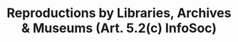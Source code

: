 ---
title: "Reproductions by Libraries, Archives & Museums (Art. 5.2(c) InfoSoc)"
short: "info52c"
draft: "false"
summary: ""
more: ""
linklaw: ""
---